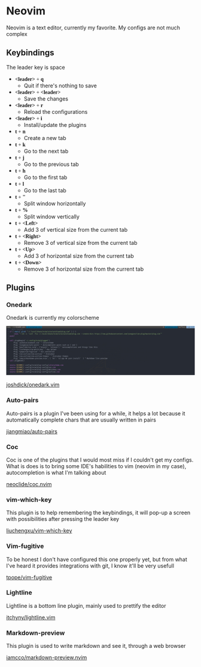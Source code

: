# Neovim

Neovim is a text editor, currently my favorite. My configs are not much complex

## Keybindings

The leader key is space

* <span style="font-family: 'monospaced'">**\<leader\>** + **q**</span>
  * Quit if there's nothing to save
* <span style="font-family: 'monospaced'">**\<leader\>** + **\<leader\>**</span>
  * Save the changes
* <span style="font-family: 'monospaced'">**\<leader\>** + **r**</span>
  * Reload the configurations
* <span style="font-family: 'monospaced'">**\<leader\>** + **i**</span>
  * Install/update the plugins
* <span style="font-family: 'monospaced'">**t** + **n**</span>
  * Create a new tab
* <span style="font-family: 'monospaced'">**t** + **k**</span>
  * Go to the next tab
* <span style="font-family: 'monospaced'">**t** + **j**</span>
  * Go to the previous tab
* <span style="font-family: 'monospaced'">**t** + **h**</span>
  * Go to the first tab
* <span style="font-family: 'monospaced'">**t** + **l**</span>
  * Go to the last tab
* <span style="font-family: 'monospaced'">**t** + **"**</span>
  * Split window horizontally
* <span style="font-family: 'monospaced'">**t** + **%**</span>
  * Split window vertically
* <span style="font-family: 'monospaced'">**t** + **\<Left\>**</span>
  * Add 3 of vertical size from the current tab
* <span style="font-family: 'monospaced'">**t** + **\<Right\>**</span>
  * Remove 3 of vertical size from the current tab
* <span style="font-family: 'monospaced'">**t** + **\<Up\>**</span>
  * Add 3 of horizontal size from the current tab
* <span style="font-family: 'monospaced'">**t** + **\<Down\>**</span>
  * Remove 3 of horizontal size from the current tab

## Plugins

### Onedark

Onedark is currently my colorscheme

![Print_vim](../assets/vim_print.jpeg)

[joshdick/onedark.vim](https://github.com/joshdick/onedark.vim)

### Auto-pairs

Auto-pairs is a plugin I've been using for a while, it helps a lot because it
automatically complete chars that are usually written in pairs

[jiangmiao/auto-pairs](https://github.com/jiangmiao/auto-pairs)

### Coc

Coc is one of the plugins that I would most miss if I couldn't get my configs.
What is does is to bring some IDE's habilities to vim (neovim in my case),
autocompletion is what I'm talking about

[neoclide/coc.nvim](https://github.com/neoclide/coc.nvim)

### vim-which-key

This plugin is to help remembering the keybindings, it will pop-up a screen with
possibilities after pressing the leader key

[liuchengxu/vim-which-key](https://github.com/liuchengxu/vim-which-key)

### Vim-fugitive

To be honest I don't have configured this one properly yet, but from what I've
heard it provides integrations with git, I know it'll be very usefull

[tpope/vim-fugitive](https://github.com/tpope/vim-fugitive)

### Lightline

Lightline is a bottom line plugin, mainly used to prettify the editor

[itchyny/lightline.vim](https://github.com/itchyny/lightline.vim)

### Markdown-preview

This plugin is used to write markdown and see it, through a web browser

[iamcco/markdown-preview.nvim](https://github.com/iamcco/markdown-preview.nvim)
